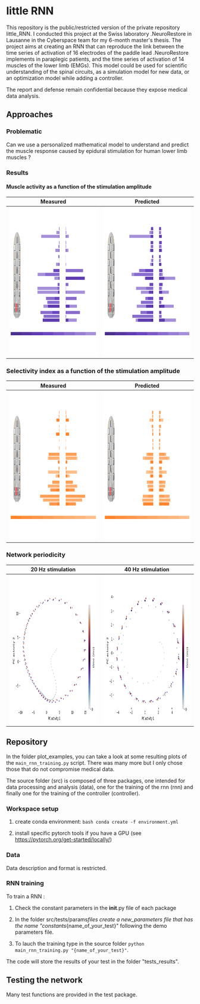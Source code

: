 # little RNN

This repository is the public/restricted version of the private repository little_RNN. I conducted this project at the Swiss laboratory .NeuroRestore in Lausanne in the Cyberspace team for my 6-month master's thesis. The project aims at creating an RNN that can reproduce the link between the time series of activation of 16 electrodes of the paddle lead .NeuroRestore implements in paraplegic patients, and the time series of activation of 14 muscles of the lower limb (EMGs). This model could be used for scientific understanding of the spinal circuits, as a simulation model for new data, or an optimization model while adding a controller.

The report and defense remain confidential because they expose medical data analysis.

## Approaches 

### Problematic 

Can we use a personalized mathematical model to understand and predict the muscle response caused by epidural stimulation for human lower limb muscles ? 

### Results 

#### Muscle activity as a function of the stimulation amplitude

| **Measured** | **Predicted** |
|----------|----------|
|<img src="https://github.com/marionpavaux/little_RNN_restricted/blob/main/results_plot_examples/stim_amplitude_vs_muscle_response/measured/cath2_an3_8.png" title="measured"  alt="measured" height="400"/> | <img src="https://github.com/marionpavaux/little_RNN_restricted/blob/main/results_plot_examples/stim_amplitude_vs_muscle_response/predicted/cath2_an3_8.png" title="predicted" alt="predicted" height="400"/> |

### Selectivity index as a function of the stimulation amplitude 

| **Measured** | **Predicted** |
|----------|----------|
|<img src="https://github.com/marionpavaux/little_RNN_restricted/blob/main/results_plot_examples/stim_vs_selectivity_index/measured/cath2_an3_8.png" title="measured"  alt="measured" height="400"/> | <img src="https://github.com/marionpavaux/little_RNN_restricted/blob/main/results_plot_examples/stim_vs_selectivity_index/predicted/cath2_an3_8.png" title="predicted" alt="predicted" height="400"/> |

### Network periodicity 
| **20 Hz stimulation** | **40 Hz stimulation** |
|----------|----------|
|<img src="https://github.com/marionpavaux/little_RNN_restricted/blob/main/results_plot_examples/pca_20Hz.png" title="20 Hz"  alt="20 Hz" height="400"/> | <img src="https://github.com/marionpavaux/little_RNN_restricted/blob/main/results_plot_examples/pca_40Hz.png" title="40 Hz" alt="40 Hz" height="400"/> |


## Repository

In the folder plot_examples, you can take a look at some resulting plots of the `main_rnn_training.py` script. There was many more but I only chose those that do not compromise medical data.

The source folder (src) is composed of three packages, one intended for data processing and analysis (data), one for the training of the rnn (rnn) and finally one for the training of the controller (controller).

### Workspace setup

1. create conda environment:
   `bash
conda create -f environment.yml
`

2. install specific pytorch tools if you have a GPU (see https://pytorch.org/get-started/locally/)

### Data

Data description and format is restricted.

### RNN training

To train a RNN :

1. Check the constant parameters in the **init**.py file of each package

2. In the folder src/tests/params*files create a new_parameters file that has the name "constants*{name_of_your_test}" following the demo parameters file.

3. To lauch the training type in the source folder `python main_rnn_training.py "{name_of_your_test}"`.

The code will store the results of your test in the folder "tests_results".

## Testing the network

Many test functions are provided in the test package.
